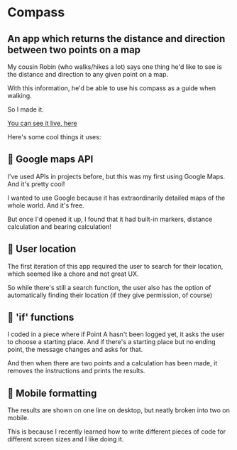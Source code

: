 # Compass

## An app which returns the distance and direction between two points on a map

My cousin Robin (who walks/hikes a lot) says one thing he'd like to see is the distance and direction to any given point on a map.

With this information, he'd be able to use his compass as a guide when walking.

So I made it.

[You can see it live, here](https://timaldred.com/compass)

Here's some cool things it uses:

## 🧭 Google maps API
I've used APIs in projects before, but this was my first using Google Maps. And it's pretty cool!

I wanted to use Google because it has extraordinarily detailed maps of the whole world. And it's free.

But once I'd opened it up, I found that it had built-in markers, distance calculation and bearing calculation!

## 🧭 User location
The first iteration of this app required the user to search for their location, which seemed like a chore and not great UX.

So while there's still a search function, the user also has the option of automatically finding their location (if they give permission, of course)

## 🧭 'if' functions
I coded in a piece where if Point A hasn't been logged yet, it asks the user to choose a starting place. And if there's a starting place but no ending point, the message changes and asks for that.

And then when there are two points and a calculation has been made, it removes the instructions and prints the results.

## 🧭 Mobile formatting
The results are shown on one line on desktop, but neatly broken into two on mobile.

This is because I recently learned how to write different pieces of code for different screen sizes and I like doing it.